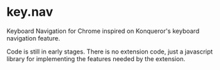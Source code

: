 key.nav
=======

Keyboard Navigation for Chrome inspired on Konqueror's keyboard navigation feature.

Code is still in early stages. 
There is no extension code, just a javascript library for implementing the features needed by the extension.
